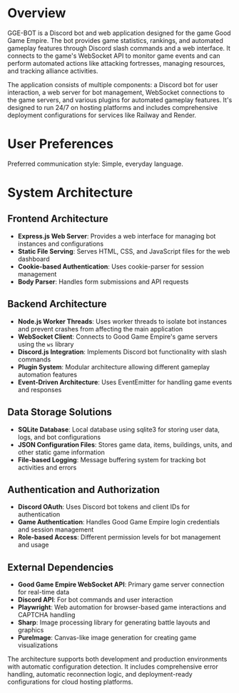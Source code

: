 # Overview

GGE-BOT is a Discord bot and web application designed for the game Good Game Empire. The bot provides game statistics, rankings, and automated gameplay features through Discord slash commands and a web interface. It connects to the game's WebSocket API to monitor game events and can perform automated actions like attacking fortresses, managing resources, and tracking alliance activities.

The application consists of multiple components: a Discord bot for user interaction, a web server for bot management, WebSocket connections to the game servers, and various plugins for automated gameplay features. It's designed to run 24/7 on hosting platforms and includes comprehensive deployment configurations for services like Railway and Render.

# User Preferences

Preferred communication style: Simple, everyday language.

# System Architecture

## Frontend Architecture
- **Express.js Web Server**: Provides a web interface for managing bot instances and configurations
- **Static File Serving**: Serves HTML, CSS, and JavaScript files for the web dashboard
- **Cookie-based Authentication**: Uses cookie-parser for session management
- **Body Parser**: Handles form submissions and API requests

## Backend Architecture
- **Node.js Worker Threads**: Uses worker threads to isolate bot instances and prevent crashes from affecting the main application
- **WebSocket Client**: Connects to Good Game Empire's game servers using the `ws` library
- **Discord.js Integration**: Implements Discord bot functionality with slash commands
- **Plugin System**: Modular architecture allowing different gameplay automation features
- **Event-Driven Architecture**: Uses EventEmitter for handling game events and responses

## Data Storage Solutions
- **SQLite Database**: Local database using sqlite3 for storing user data, logs, and bot configurations
- **JSON Configuration Files**: Stores game data, items, buildings, units, and other static game information
- **File-based Logging**: Message buffering system for tracking bot activities and errors

## Authentication and Authorization
- **Discord OAuth**: Uses Discord bot tokens and client IDs for authentication
- **Game Authentication**: Handles Good Game Empire login credentials and session management
- **Role-based Access**: Different permission levels for bot management and usage

## External Dependencies
- **Good Game Empire WebSocket API**: Primary game server connection for real-time data
- **Discord API**: For bot commands and user interaction
- **Playwright**: Web automation for browser-based game interactions and CAPTCHA handling
- **Sharp**: Image processing library for generating battle layouts and graphics
- **PureImage**: Canvas-like image generation for creating game visualizations

The architecture supports both development and production environments with automatic configuration detection. It includes comprehensive error handling, automatic reconnection logic, and deployment-ready configurations for cloud hosting platforms.